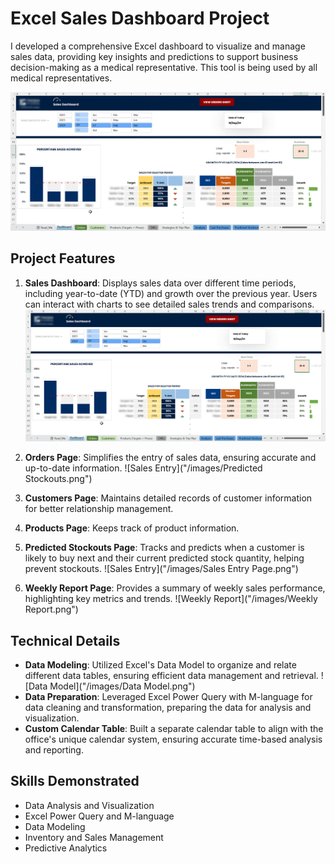 # Excel Sales Dashboard Project

I developed a comprehensive Excel dashboard to visualize and manage sales data, providing key insights and predictions to support business decision-making as a medical representative. This tool is being used by all medical representatives.

![Dashboard](/images/Dashboard%20Page.gif)

## Project Features

1. **Sales Dashboard**: Displays sales data over different time periods, including year-to-date (YTD) and growth over the previous year. Users can interact with charts to see detailed sales trends and comparisons.
   ![Dashboard](/images/Dashboard%20Page.gif)

2. **Orders Page**: Simplifies the entry of sales data, ensuring accurate and up-to-date information.
   ![Sales Entry]("/images/Predicted Stockouts.png")

3. **Customers Page**: Maintains detailed records of customer information for better relationship management.

4. **Products Page**: Keeps track of product information.

5. **Predicted Stockouts Page**: Tracks and predicts when a customer is likely to buy next and their current predicted stock quantity, helping prevent stockouts.
   ![Sales Entry]("/images/Sales Entry Page.png")

6. **Weekly Report Page**: Provides a summary of weekly sales performance, highlighting key metrics and trends.
   ![Weekly Report]("/images/Weekly Report.png")


## Technical Details

* **Data Modeling**: Utilized Excel's Data Model to organize and relate different data tables, ensuring efficient data management and retrieval.
  ![Data Model]("/images/Data Model.png")
* **Data Preparation**: Leveraged Excel Power Query with M-language for data cleaning and transformation, preparing the data for analysis and visualization.
* **Custom Calendar Table**: Built a separate calendar table to align with the office's unique calendar system, ensuring accurate time-based analysis and reporting.

## Skills Demonstrated

* Data Analysis and Visualization
* Excel Power Query and M-language
* Data Modeling
* Inventory and Sales Management
* Predictive Analytics